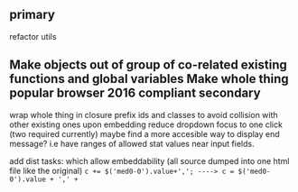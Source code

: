 primary
-------

refactor utils

Make objects out of group of co-related existing functions and global variables
Make whole thing popular browser 2016 compliant
secondary
---------

wrap whole thing in closure
prefix ids and classes to avoid collision with other existing ones upon embedding
reduce dropdown focus to one click (two required currently)
maybe find a more accesible way to display end message? i.e have ranges of allowed stat values near input fields.


add dist tasks: which allow embeddability (all source dumped into one html file like the original)
`c += $('med0-0').value+','; ----> c = $('med0-0').value + ',' +`
